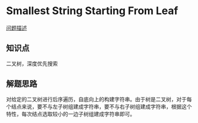 # Smallest String Starting From Leaf

[问题描述](https://leetcode.com/problems/smallest-string-starting-from-leaf/)

## 知识点

二叉树，深度优先搜索

## 解题思路

对给定的二叉树进行后序遍历，自底向上的构建字符串。由于树是二叉树，对于每个结点来说，要不与左子树组建成字符串，要不与右子树组建成字符串，根据这个特性，每次结点选取较小的一边子树组建成字符串即可。
